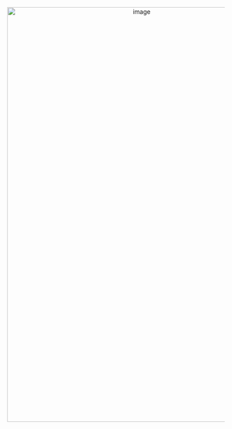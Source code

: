 
<center><img width="607" height="959" alt="image" src="https://github.com/user-attachments/assets/e437cdc8-5172-4075-8abb-40a20c42fcd8" /></center>
